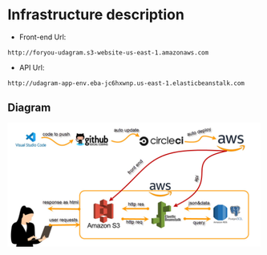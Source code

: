 # Infrastructure description

- Front-end Url:

```
http://foryou-udagram.s3-website-us-east-1.amazonaws.com
```

- API Url:

```
http://udagram-app-env.eba-jc6hxwnp.us-east-1.elasticbeanstalk.com
```

## Diagram

![](screenshots/0-diagram.jpg)
